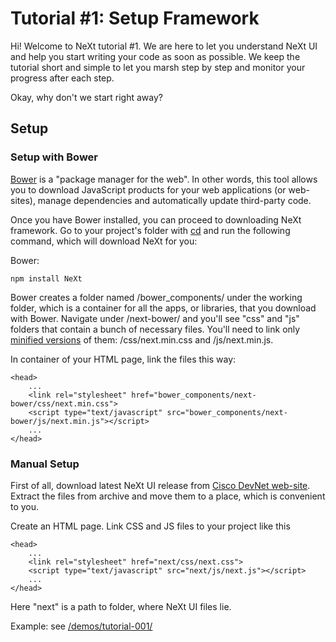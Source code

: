 # Tutorial #1: Setup Framework
Hi! Welcome to NeXt tutorial #1. We are here to let you understand NeXt UI and help you start writing your code as soon as possible. We keep the tutorial short and simple to let you marsh step by step and monitor your progress after each step.

Okay, why don't we start right away?

## Setup
### Setup with Bower
[Bower](http://bower.io/) is a "package manager for the web". In other words, this tool allows you to download JavaScript products for your web applications (or web-sites), manage dependencies and automatically update third-party code. 

Once you have Bower installed, you can proceed to downloading NeXt framework. Go to your project's folder with [cd](https://en.wikipedia.org/wiki/Cd_(command)) and run the following command, which will download NeXt for you:

Bower:

```
npm install NeXt
```

Bower creates a folder named /bower_components/ under the working folder, which is a container for all the apps, or libraries, that you download with Bower. Navigate under /next-bower/ and you'll see "css" and "js" folders that contain a bunch of necessary files. You'll need to link only [minified versions](https://en.wikipedia.org/wiki/Minification_(programming)) of them: /css/next.min.css and /js/next.min.js.

In <head> container of your HTML page, link the files this way:

```
<head>
    ...
    <link rel="stylesheet" href="bower_components/next-bower/css/next.min.css">
    <script type="text/javascript" src="bower_components/next-bower/js/next.min.js"></script>
    ...
</head>
```

### Manual Setup
First of all, download latest NeXt UI release from [Cisco DevNet web-site](https://developer.cisco.com/site/neXt/). Extract the files from archive and move them to a place, which is convenient to you. 

Create an HTML page. Link CSS and JS files to your project like this

```
<head>
    ...
    <link rel="stylesheet" href="next/css/next.css">
    <script type="text/javascript" src="next/js/next.js"></script>
    ...
</head>
```

Here "next" is a path to folder, where NeXt UI files lie.

Example: see [/demos/tutorial-001/](../demos/tutorial/)